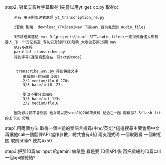 step2. 對單支影片字幕取得
        1先嘗試用yt_get_cc.py 取得cc

        若有 用正則表達式處理 yt_transcription_re.py

        2若無 則用  download_YTvideo2wav 下載wav 目前會放到 audio_files

        3用該檔案連結 ex: D:\projects\loacl_STT\audio_files\一期视频看懂人形机器人_下一个万亿赛道_专访安克创新CEO阳萌_大咖谈芯第15期.wav  
        執行多進程
        parallel_transcriber.py
        得到字幕(還沒寫整合在一份txt的code)


         transcribe_wav.py 得到轉錄文字 
            單個執行的時間:300s
            2/2 medium/flo16 270s
            3/3 base/int8 127s
            
            更改不要分太細後
            3/3 base/int 123s
            2/2 medium/flo16

        因為影片都不會很長 也許可以把step1的200筆資料 結合在一起 再根據2.5flash lit的上下文 分塊

step1.用兩個方法 取得一個主題的雙語言搜尋(中文/英文)*這邊搜尋主要會用中文 再讓他call一個翻譯API 當作參數，總共會有4組 兩支程式碼 一個取觀看 一個取相關 取前50筆? 總共4x50

step3.把那10篇as input 給gemini 做彙整 看是要 10個API 後 再把彙總的10篇call一個api做總結?